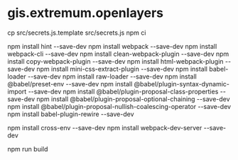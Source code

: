 # gis.extremum.openlayers



cp src/secrets.js.template src/secrets.js
npm ci


npm install hint --save-dev
npm install webpack --save-dev
npm install webpack-cli --save-dev
npm install clean-webpack-plugin --save-dev
npm install copy-webpack-plugin --save-dev
npm install html-webpack-plugin --save-dev
npm install mini-css-extract-plugin --save-dev
npm install babel-loader --save-dev
npm install raw-loader --save-dev
npm install @babel/preset-env --save-dev
npm install @babel/plugin-syntax-dynamic-import --save-dev
npm install @babel/plugin-proposal-class-properties --save-dev
npm install @babel/plugin-proposal-optional-chaining --save-dev
npm install @babel/plugin-proposal-nullish-coalescing-operator --save-dev
npm install babel-plugin-rewire --save-dev

npm install cross-env --save-dev
npm install webpack-dev-server --save-dev

npm run build
